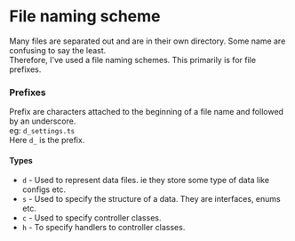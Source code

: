 # File naming scheme

Many files are separated out and are in their own directory. Some name are confusing to say the least. <br>
Therefore, I've used a file naming schemes. This primarily is for file prefixes.


### Prefixes
Prefix are characters attached to the beginning of a file name and followed by an underscore.<br>
eg: `d_settings.ts`<br>
Here `d_` is the prefix.<br>
#### Types
- `d` - Used to represent data files. ie they store some type of data like configs etc.
- `s` - Used to specify the structure of a data. They are interfaces, enums etc.
- `c` - Used to specify controller classes.
- `h` - To specify handlers to controller classes.